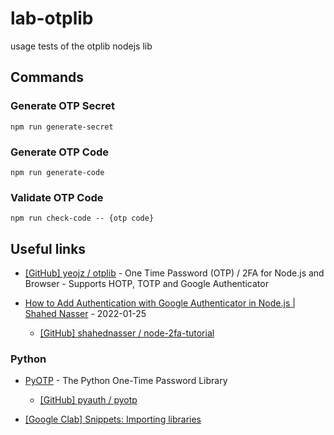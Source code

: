 # lab-otplib

usage tests of the otplib nodejs lib

## Commands

### Generate OTP Secret

`npm run generate-secret`

### Generate OTP Code

`npm run generate-code`

### Validate OTP Code

`npm run check-code -- {otp code}`

## Useful links

- [[GitHub] yeojz / otplib](https://github.com/yeojz/otplib) - One Time Password (OTP) / 2FA for Node.js and Browser - Supports HOTP, TOTP and Google Authenticator

- [How to Add Authentication with Google Authenticator in Node.js | Shahed Nasser](https://blog.shahednasser.com/how-to-add-authentication-with-google-authenticator-in-node-js/) - 2022-01-25

  - [[GitHub] shahednasser / node-2fa-tutorial](https://github.com/shahednasser/node-2fa-tutorial)

### Python

- [PyOTP](https://pyauth.github.io/pyotp) - The Python One-Time Password Library

  - [[GitHub] pyauth / pyotp](https://github.com/pyauth/pyotp)

- [[Google Clab] Snippets: Importing libraries](https://colab.research.google.com/notebooks/snippets/importing_libraries.ipynb)
